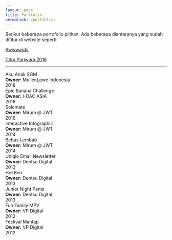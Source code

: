 ```yaml
---
layout: page
title: Portfolio
permalink: /portfolio/
---
```


<p class="u-mrgn-bottom--0">Berikut beberapa portofolio pilihan. Ada beberapa diantaranya yang sudah difitur di website seperti:</p>

<div class="o-grid">
  <div class="o-grid__item">
    <p class="u-mrgn-bottom--0">
      <a href="https://www.awwwards.com/sites/festival-mantap-kopi-abc" target="_blank">
        Awwwards
      </a>
    </p>
  </div>
  <div class="o-grid__item">
    <p class="u-mrgn-bottom--0">
      <a href="http://archive.citrapariwara.org/penghargaan/2016/digital?id=764" target="_blank">
        Citra Pariwara 2016
      </a>
    </p>
  </div>
</div>

___

<div class="o-grid">
  <div class="o-grid__item col-sm-6 col-xs-12 u-mrgn-bottom--5">
    <div class="c-thumb">
      <div class="c-thumb__item">
        <div class="c-thum__head">
          <img src="{{ site.url }}/img/port/sgm.gif" alt="" class="c-thumb__img">
        </div>
        <div class="c-thumb__body">
          <div class="c-thumb__title">
            Aku Anak SGM
          </div>
          <div class="c-thumb__desc">
            <div class="o-grid">
              <div class="o-grid__item col-sm-8 col-xs-9">
                <strong>Owner:</strong> MullenLowe Indonesia
              </div>
              <div class="o-grid__item col-sm-4 col-xs-3 u-align-right">
                2018
              </div>
            </div>
          </div>
        </div>
      </div>
    </div>
  </div>
  <div class="o-grid__item col-sm-6 col-xs-12 u-mrgn-bottom--5">
    <div class="c-thumb">
      <div class="c-thumb__item">
        <div class="c-thum__head">
          <img src="{{ site.url }}/img/port/epicbanana.gif" alt="" class="c-thumb__img">
        </div>
        <div class="c-thumb__body">
          <div class="c-thumb__title">
            Epic Banana Challenge
          </div>
          <div class="c-thumb__desc">
            <div class="o-grid">
              <div class="o-grid__item col-sm-8 col-xs-9">
                <strong>Owner:</strong> I-DAC ASIA
              </div>
              <div class="o-grid__item col-sm-4 col-xs-3 u-align-right">
                2016
              </div>
            </div>
          </div>
        </div>
      </div>
    </div>
  </div>
</div>

<div class="o-grid">
  <div class="o-grid__item col-sm-6 col-xs-12 u-mrgn-bottom--5">
    <div class="c-thumb">
      <div class="c-thumb__item">
        <div class="c-thum__head">
          <img src="{{ site.url }}/img/port/solemate.png" alt="" class="c-thumb__img">
        </div>
        <div class="c-thumb__body">
          <div class="c-thumb__title">
            Solemate
          </div>
          <div class="c-thumb__desc">
            <div class="o-grid">
              <div class="o-grid__item col-sm-8 col-xs-9">
                <strong>Owner:</strong> Mirum @ JWT
              </div>
              <div class="o-grid__item col-sm-4 col-xs-3 u-align-right">
                2016
              </div>
            </div>
          </div>
        </div>
      </div>
    </div>
  </div>
  <div class="o-grid__item col-sm-6 col-xs-12 u-mrgn-bottom--5">
    <div class="c-thumb">
      <div class="c-thumb__item">
        <div class="c-thum__head">
          <img src="{{ site.url }}/img/port/infografik.gif" alt="" class="c-thumb__img">
        </div>
        <div class="c-thumb__body">
          <div class="c-thumb__title">
            Interactive Infographic
          </div>
          <div class="c-thumb__desc">
            <div class="o-grid">
              <div class="o-grid__item col-sm-8 col-xs-9">
                <strong>Owner:</strong> Mirum @ JWT
              </div>
              <div class="o-grid__item col-sm-4 col-xs-3 u-align-right">
                2014
              </div>
            </div>
          </div>
        </div>
      </div>
    </div>
  </div>
</div>

<div class="o-grid">
  <div class="o-grid__item col-sm-6 col-xs-12 u-mrgn-bottom--5">
    <div class="c-thumb">
      <div class="c-thumb__item">
        <div class="c-thum__head">
          <img src="{{ site.url }}/img/port/bebaslembab.gif" alt="" class="c-thumb__img">
        </div>
        <div class="c-thumb__body">
          <div class="c-thumb__title">
            Bebas Lembab
          </div>
          <div class="c-thumb__desc">
            <div class="o-grid">
              <div class="o-grid__item col-sm-8 col-xs-9">
                <strong>Owner:</strong> Mirum @ JWT
              </div>
              <div class="o-grid__item col-sm-4 col-xs-3 u-align-right">
                2014
              </div>
            </div>
          </div>
        </div>
      </div>
    </div>
  </div>
  <div class="o-grid__item col-sm-6 col-xs-12 u-mrgn-bottom--5">
    <div class="c-thumb">
      <div class="c-thumb__item">
        <div class="c-thum__head">
          <img src="{{ site.url }}/img/port/uniqlo.gif" alt="" class="c-thumb__img">
        </div>
        <div class="c-thumb__body">
          <div class="c-thumb__title">
            Uniqlo Email Newsletter
          </div>
          <div class="c-thumb__desc">
            <div class="o-grid">
              <div class="o-grid__item col-sm-8 col-xs-9">
                <strong>Owner:</strong> Dentsu Digital
              </div>
              <div class="o-grid__item col-sm-4 col-xs-3 u-align-right">
                2013
              </div>
            </div>
          </div>
        </div>
      </div>
    </div>
  </div>
</div>

<div class="o-grid">
  <div class="o-grid__item col-sm-6 col-xs-12 u-mrgn-bottom--5">
    <div class="c-thumb">
      <div class="c-thumb__item">
        <div class="c-thum__head">
          <img src="{{ site.url }}/img/port/hokben.gif" alt="" class="c-thumb__img">
        </div>
        <div class="c-thumb__body">
          <div class="c-thumb__title">
            HokBen
          </div>
          <div class="c-thumb__desc">
            <div class="o-grid">
              <div class="o-grid__item col-sm-8 col-xs-9">
                <strong>Owner:</strong> Dentsu Digital
              </div>
              <div class="o-grid__item col-sm-4 col-xs-3 u-align-right">
                2013
              </div>
            </div>
          </div>
        </div>
      </div>
    </div>
  </div>
  <div class="o-grid__item col-sm-6 col-xs-12 u-mrgn-bottom--5">
    <div class="c-thumb">
      <div class="c-thumb__item">
        <div class="c-thum__head">
          <img src="{{ site.url }}/img/port/mamypoko.gif" alt="" class="c-thumb__img">
        </div>
        <div class="c-thumb__body">
          <div class="c-thumb__title">
            Junior Night Pants
          </div>
          <div class="c-thumb__desc">
            <div class="o-grid">
              <div class="o-grid__item col-sm-8 col-xs-9">
                <strong>Owner:</strong> Dentsu Digital
              </div>
              <div class="o-grid__item col-sm-4 col-xs-3 u-align-right">
                2013
              </div>
            </div>
          </div>
        </div>
      </div>
    </div>
  </div>
</div>

<div class="o-grid">
  <div class="o-grid__item col-sm-6 col-xs-12 u-mrgn-bottom--5">
    <div class="c-thumb">
      <div class="c-thumb__item">
        <div class="c-thum__head">
          <img src="{{ site.url }}/img/port/nissan.gif" alt="" class="c-thumb__img">
        </div>
        <div class="c-thumb__body">
          <div class="c-thumb__title">
            Fun Family MPV
          </div>
          <div class="c-thumb__desc">
            <div class="o-grid">
              <div class="o-grid__item col-sm-8 col-xs-9">
                <strong>Owner:</strong> VP Digital
              </div>
              <div class="o-grid__item col-sm-4 col-xs-3 u-align-right">
                2012
              </div>
            </div>
          </div>
        </div>
      </div>
    </div>
  </div>
  <div class="o-grid__item col-sm-6 col-xs-12 u-mrgn-bottom--5">
    <div class="c-thumb">
      <div class="c-thumb__item">
        <div class="c-thum__head">
          <img src="{{ site.url }}/img/port/festival.gif" alt="" class="c-thumb__img">
        </div>
        <div class="c-thumb__body">
          <div class="c-thumb__title">
            Festival Mantap
          </div>
          <div class="c-thumb__desc">
            <div class="o-grid">
              <div class="o-grid__item col-sm-8 col-xs-9">
                <strong>Owner:</strong> VP Digital
              </div>
              <div class="o-grid__item col-sm-4 col-xs-3 u-align-right">
                2012
              </div>
            </div>
          </div>
        </div>
      </div>
    </div>
  </div>
</div>
